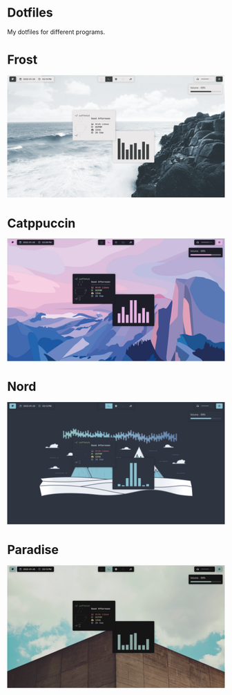 # Dotfiles
My dotfiles for different programs.

# Frost
![](Frost/frost.png)

# Catppuccin
![](Catppuccin/catppuccin.png)

# Nord
![](Nord/nord.png)

# Paradise
![](Paradise/paradise.png)
